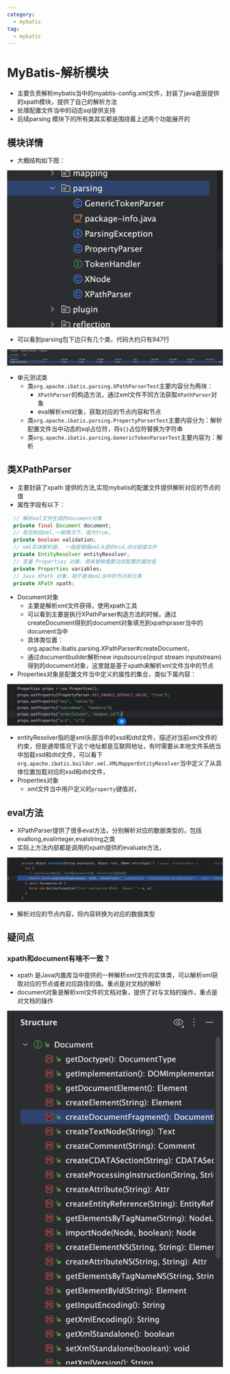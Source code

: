 ```yaml
---
category:
  - mybatis
tag:
  - mybatis
---
```


# MyBatis-解析模块

- 主要负责解析mybatis当中的myabtis-config.xml文件，封装了java底层提供的xpath模块，提供了自己的解析方法
- 处理配置文件当中的动态sql提供支持
- 后续parsing 模块下的所有类其实都是围绕着上述两个功能展开的

## 模块详情

- 大概结构如下图：

![image-20240407232326225](images/image-20240407232326225.png)

- 可以看到parsing包下边只有几个类，代码大约只有947行

![image-20240407232511992](images/image-20240407232511992.png)

- 单元测试类
  - 类`org.apache.ibatis.parsing.XPathParserTest`主要内容分为两块：
    - `XPathParser`的构造方法，通过xml文件不同方法获取`XPathParser`对象
    - eval解析xml对象，获取对应的节点内容和节点
  - 类`org.apache.ibatis.parsing.PropertyParserTest`主要内容分为：解析配置文件当中动态的sql占位符，将`${}`占位符替换为字符串
  - 类`org.apache.ibatis.parsing.GenericTokenParserTest`主要内容为：解析

## 类XPathParser

- 主要封装了xpath 提供的方法,实现mybatis的配置文件提供解析对应的节点的值
- 属性字段有以下：

```java
  // 解析xml文件生成的document对象
  private final Document document;
  // 是否校验xml,一般情况下，值为true，
  private boolean validation;
  // xml实体解析器， 一般是根据xml头部的xsd,dtd链接文件
  private EntityResolver entityResolver;
  // 变量 Properties 对象，用来替换需要动态配置的属性值
  private Properties variables;
  // Java XPath 对象，用于查询xml当中的节点和元素
  private XPath xpath;
```

- Document对象
  - 主要是解析xml文件获得，使用xpath工具
  - 可以看到主要是执行XPathParser构造方法的时候，通过createDocument得到的document对象填充到xpathpraser当中的document当中
  - 具体类位置：org.apache.ibatis.parsing.XPathParser#createDocument，
  - 通过documentbuilder解析new inputsource(input stream inputstream)得到的document对象，这里就是基于xpath来解析xml文件当中的节点
- Properties对象是配置文件当中定义的属性的集合，类似下属内容：

![image-20240415210433501](images/image-20240415210433501.png)

- entityResolver指的是xml头部当中的xsd和dtd文件，描述对当前xml文件的约束，但是通常情况下这个地址都是互联网地址，有时需要从本地文件系统当中加载xsd和dtd文件，可以看下`org.apache.ibatis.builder.xml.XMLMapperEntityResolver`当中定义了从具体位置加载对应的xsd和dtd文件，
- Properties对象
  - xml文件当中用户定义的`property`键值对，

## eval方法

-  XPathParser提供了很多eval方法，分别解析对应的数据类型的，包括evallong,evalinteger,evalstring之类
- 实际上方法内部都是调用的xpath提供的evaluate方法，

![image-20240415212609373](images/image-20240415212609373.png)

- 解析对应的节点内容，将内容转换为对应的数据类型

## 疑问点

### xpath和document有啥不一致？

- xpath 是Java内置库当中提供的一种解析xml文件的实体类，可以解析xml获取对应的节点或者对应路径的值。重点是对文档的解析
- document对象是解析xml文件的文档对象，提供了对与文档的操作，重点是对文档的操作

![image-20240415211904454](images/image-20240415211904454.png)
